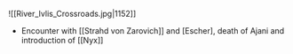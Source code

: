 ![[River_Ivlis_Crossroads.jpg|1152]]
- Encounter with [[Strahd von Zarovich]] and [Escher], death of Ajani and introduction of [[Nyx]]
